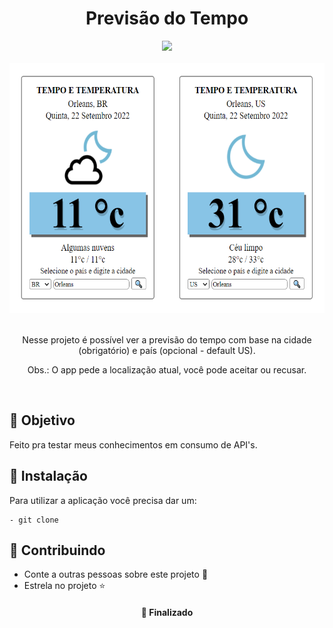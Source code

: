 <h1  align="center">Previsão do Tempo</h1>
<div align="center">
<img src="https://img.shields.io/static/v1?label=Projeto&message=Javascript&color=f0f221&style=for-the-badge&logo=ghost"/>
  
</br>
</br>

</div>
<div align="center">
<img height="400px" src="https://github.com/OliveiraJess/previsao-do-tempo/blob/main/img/image.png" alt="orleans/sc e orleans/us" />
</div>

</br>

<p align="center">Nesse projeto é possível ver a previsão do tempo com base na cidade (obrigatório) e país (opcional - default US).</p>
<p align="center"> Obs.: O app pede a localização atual, você pode aceitar ou recusar.</p>

</br>

<h2>🚀 Objetivo</h2>

<p>Feito pra testar meus conhecimentos em consumo de API's.</p>

<h2>🔧 Instalação</h2>

<p>Para utilizar a aplicação você precisa dar um: </p>

```
- git clone
```

<h2>🤝 Contribuindo </h2>

* Conte a outras pessoas sobre este projeto 📢
* Estrela no projeto ⭐️

<h4 align="center">📌 Finalizado</h4>



